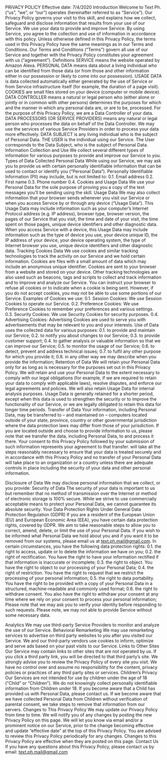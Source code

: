 PRIVACY POLICY
Effective date: 7/4/2020
Introduction
Welcome to Text Ph.
(“us”, “we”, or “our”) operates (hereinafter referred to as “Service”).
Our Privacy Policy governs your visit to this skill, and explains how we collect, safeguard and disclose information that results from your use of our Service.
We use your data to provide and improve Service. By using Service, you agree to the collection and use of information in accordance with this policy. Unless otherwise defined in this Privacy Policy, the terms used in this Privacy Policy have the same meanings as in our Terms and Conditions.
Our Terms and Conditions (“Terms”) govern all use of our Service and together with the Privacy Policy constitutes your agreement with us (“agreement”).
Definitions
SERVICE means the website operated by Amazon Alexa.
PERSONAL DATA means data about a living individual who can be identified from those data (or from those and other information either in our possession or likely to come into our possession).
USAGE DATA is data collected automatically either generated by the use of Service or from Service infrastructure itself (for example, the duration of a page visit).
COOKIES are small files stored on your device (computer or mobile device).
DATA CONTROLLER means a natural or legal person who (either alone or jointly or in common with other persons) determines the purposes for which and the manner in which any personal data are, or are to be, processed. For the purpose of this Privacy Policy, we are a Data Controller of your data.
DATA PROCESSORS (OR SERVICE PROVIDERS) means any natural or legal person who processes the data on behalf of the Data Controller. We may use the services of various Service Providers in order to process your data more effectively.
DATA SUBJECT is any living individual who is the subject of Personal Data.
THE USER is the individual using our Service. The User corresponds to the Data Subject, who is the subject of Personal Data.
Information Collection and Use
We collect several different types of information for various purposes to provide and improve our Service to you.
Types of Data Collected
Personal Data
While using our Service, we may ask you to provide us with certain personally identifiable information that can be used to contact or identify you (“Personal Data”). Personally Identifiable Information (PII) may include, but is not limited to:
0.1. Email address
0.2. First name
0.3. Phone number
0.4. Cookies and Usage Data
We use your Personal Data for the sole purpose of proving you a copy of the text messages you’ll be sending using the skill.
Usage Data
We may also collect information that your browser sends whenever you visit our Service or when you access Service by or through any device (“Usage Data”).
This Usage Data may include information such as your computer’s Internet Protocol address (e.g. IP address), browser type, browser version, the pages of our Service that you visit, the time and date of your visit, the time spent on those pages, unique device identifiers and other diagnostic data.
When you access Service with a device, this Usage Data may include information such as the type of device you use, your device unique ID, the IP address of your device, your device operating system, the type of Internet browser you use, unique device identifiers and other diagnostic data.
Tracking Cookies Data
We use cookies and similar tracking technologies to track the activity on our Service and we hold certain information.
Cookies are files with a small amount of data which may include an anonymous unique identifier. Cookies are sent to your browser from a website and stored on your device. Other tracking technologies are also used such as beacons, tags and scripts to collect and track information and to improve and analyze our Service.
You can instruct your browser to refuse all cookies or to indicate when a cookie is being sent. However, if you do not accept cookies, you may not be able to use some portions of our Service.
Examples of Cookies we use:
0.1. Session Cookies: We use Session Cookies to operate our Service.
0.2. Preference Cookies: We use Preference Cookies to remember your preferences and various settings.
0.3. Security Cookies: We use Security Cookies for security purposes.
0.4. Advertising Cookies: Advertising Cookies are used to serve you with advertisements that may be relevant to you and your interests.
Use of Data
uses the collected data for various purposes:
0.1. to provide and maintain our Service;
0.2. to notify you about changes to our Service;
0.3. to provide customer support;
0.4. to gather analysis or valuable information so that we can improve our Service;
0.5. to monitor the usage of our Service;
0.6. to detect, prevent and address technical issues;
0.7. to fulfil any other purpose for which you provide it;
0.8. in any other way we may describe when you provide the information;
Retention of Data
We will retain your Personal Data only for as long as is necessary for the purposes set out in this Privacy Policy. We will retain and use your Personal Data to the extent necessary to comply with our legal obligations (for example, if we are required to retain your data to comply with applicable laws), resolve disputes, and enforce our legal agreements and policies.
We will also retain Usage Data for internal analysis purposes. Usage Data is generally retained for a shorter period, except when this data is used to strengthen the security or to improve the functionality of our Service, or we are legally obligated to retain this data for longer time periods.
Transfer of Data
Your information, including Personal Data, may be transferred to – and maintained on – computers located outside of your state, province, country or other governmental jurisdiction where the data protection laws may differ from those of your jurisdiction.
If you are located outside and choose to provide information to us, please note that we transfer the data, including Personal Data, to and process it there.
Your consent to this Privacy Policy followed by your submission of such information represents your agreement to that transfer.
will take all the steps reasonably necessary to ensure that your data is treated securely and in accordance with this Privacy Policy and no transfer of your Personal Data will take place to an organization or a country unless there are adequate controls in place including the security of your data and other personal information.

Disclosure of Data
We may disclose personal information that we collect, or you provide:
Security of Data
The security of your data is important to us but remember that no method of transmission over the Internet or method of electronic storage is 100% secure. While we strive to use commercially acceptable means to protect your Personal Data, we cannot guarantee its absolute security.
Your Data Protection Rights Under General Data Protection Regulation (GDPR)
If you are a resident of the European Union (EU) and European Economic Area (EEA), you have certain data protection rights, covered by GDPR.
We aim to take reasonable steps to allow you to correct, amend, delete, or limit the use of your Personal Data.
If you wish to be informed what Personal Data we hold about you and if you want it to be removed from our systems, please email us at text.ph.mail@gmail.com.
In certain circumstances, you have the following data protection rights:
0.1. the right to access, update or to delete the information we have on you;
0.2. the right of rectification. You have the right to have your information rectified if that information is inaccurate or incomplete;
0.3. the right to object. You have the right to object to our processing of your Personal Data;
0.4. the right of restriction. You have the right to request that we restrict the processing of your personal information;
0.5. the right to data portability. You have the right to be provided with a copy of your Personal Data in a structured, machine-readable and commonly used format;
0.6. the right to withdraw consent. You also have the right to withdraw your consent at any time where we rely on your consent to process your personal information;
Please note that we may ask you to verify your identity before responding to such requests. Please note, we may not able to provide Service without some necessary data.

Analytics
We may use third-party Service Providers to monitor and analyze the use of our Service.
Behavioral Remarketing
We may use remarketing services to advertise on third party websites to you after you visited our Service. We and our third-party vendors use cookies to inform, optimize and serve ads based on your past visits to our Service.
Links to Other Sites
Our Service may contain links to other sites that are not operated by us. If you click a third party link, you will be directed to that third party’s site. We strongly advise you to review the Privacy Policy of every site you visit.
We have no control over and assume no responsibility for the content, privacy policies or practices of any third party sites or services.
Children’s Privacy
Our Services are not intended for use by children under the age of 18 (“Child” or “Children”).
We do not knowingly collect personally identifiable information from Children under 18. If you become aware that a Child has provided us with Personal Data, please contact us. If we become aware that we have collected Personal Data from Children without verification of parental consent, we take steps to remove that information from our servers.
Changes to This Privacy Policy
We may update our Privacy Policy from time to time. We will notify you of any changes by posting the new Privacy Policy on this page.
We will let you know via email and/or a prominent notice on our Service, prior to the change becoming effective and update “effective date” at the top of this Privacy Policy.
You are advised to review this Privacy Policy periodically for any changes. Changes to this Privacy Policy are effective when they are posted on this page.
Contact Us
If you have any questions about this Privacy Policy, please contact us by email: text.ph.mail@gmail.com
